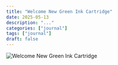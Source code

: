 ```yaml
---
title: "Welcome New Green Ink Cartridge"
date: 2025-05-13
description: "..."
categories: ["journal"]
tags: ["journal"]
draft: false
---
```


![Welcome New Green Ink Cartridge](featured.jpg)